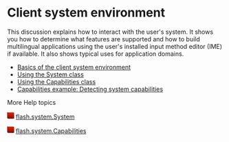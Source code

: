 # Client system environment

This discussion explains how to interact with the user's system. It shows you
how to determine what features are supported and how to build multilingual
applications using the user's installed input method editor (IME) if available.
It also shows typical uses for application domains.

- [Basics of the client system environment](./basics-of-the-client-system-environment.md)
- [Using the System class](./using-the-system-class.md)
- [Using the Capabilities class](./using-the-capabilities-class.md)
- [Capabilities example: Detecting system capabilities](./capabilities-example-detecting-system-capabilities.md)

More Help topics

![](../../img/flashplatformLinkIndicator.png)
[flash.system.System](https://airsdk.dev/reference/actionscript/3.0/flash/system/System.html)

![](../../img/flashplatformLinkIndicator.png)
[flash.system.Capabilities](https://airsdk.dev/reference/actionscript/3.0/flash/system/Capabilities.html)
